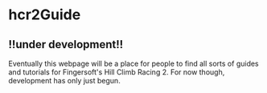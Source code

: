 # hcr2Guide
## !!under development!!

Eventually this webpage will be a place for people to find all sorts of guides and tutorials for Fingersoft's Hill Climb Racing 2. For now though, development has only just begun.
